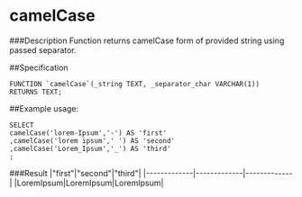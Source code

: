 camelCase
============

###Description
Function returns camelCase form of provided string using passed separator.

##Specification

```mysql
FUNCTION `camelCase`(_string TEXT, _separator_char VARCHAR(1))
RETURNS TEXT;
```

##Example usage:

```mysql
SELECT 
camelCase('lorem-Ipsum','-') AS 'first'
,camelCase('lorem ipsum',' ') AS 'second'
,camelCase('Lorem_Ipsum','_') AS 'third'
;
```
###Result
|"first"|"second"|"third"|
|-------------|-------------|-------------|
|LoremIpsum|LoremIpsum|LoremIpsum|
